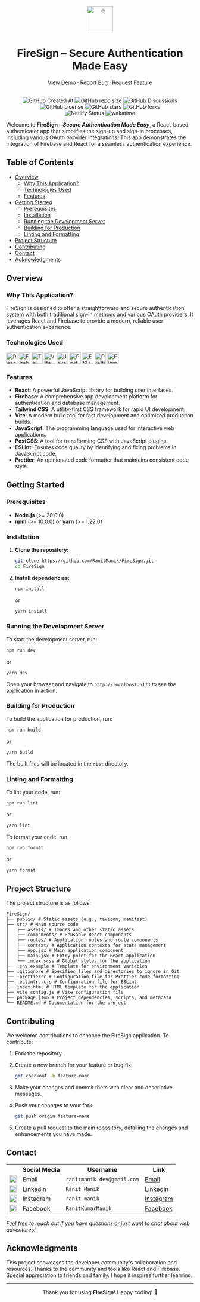 <div align="center">
  <img height="70px" src="https://github.com/user-attachments/assets/6d460dda-4c32-4c81-9c58-c868840d901c" alt="🔥">
  <h1>FireSign – Secure Authentication Made Easy</h1>
  <a href="https://firesign.ranitmanik.live">View Demo</a>
  ·
  <a href=".github/ISSUE_TEMPLATE/bug_report.md">Report Bug</a>
  ·
  <a href=".github/ISSUE_TEMPLATE/feature_request.md">Request Feature</a>
  <br/>
  <br/>
  
  ![GitHub Created At](https://img.shields.io/github/created-at/RanitManik/FireSign)
  ![GitHub repo size](https://img.shields.io/github/repo-size/RanitManik/FireSign)
  ![GitHub Discussions](https://img.shields.io/github/discussions/RanitManik/FireSign)
  ![GitHub License](https://img.shields.io/github/license/RanitManik/FireSign)
  ![GitHub stars](https://img.shields.io/github/stars/RanitManik/FireSign?style=default)
  ![GitHub forks](https://img.shields.io/github/forks/RanitManik/FireSign?style=default)
  <br/>
  ![Netlify Status](https://api.netlify.com/api/v1/badges/d0ce3dc4-4e21-43c4-9054-b4ec5b705890/deploy-status)
  ![wakatime](https://wakatime.com/badge/github/RanitManik/FireSign.svg)
  
</div>  

Welcome to **FireSign – *Secure Authentication Made Easy***, a React-based authenticator app that simplifies the sign-up and sign-in processes, including various OAuth provider integrations. This app demonstrates the integration of Firebase and React for a seamless authentication experience.

## Table of Contents


- [Overview](#overview)
    - [Why This Application?](#why-this-application)
    - [Technologies Used](#technologies-used)
    - [Features](#features)
- [Getting Started](#getting-started)
    - [Prerequisites](#prerequisites)
    - [Installation](#installation)
    - [Running the Development Server](#running-the-development-server)
    - [Building for Production](#building-for-production)
    - [Linting and Formatting](#linting-and-formatting)
- [Project Structure](#project-structure)
- [Contributing](#contributing)
- [Contact](#contact)
- [Acknowledgments](#acknowledgments)

## Overview

### Why This Application?

FireSign is designed to offer a straightforward and secure authentication system with both traditional sign-in methods and various OAuth providers. It leverages React and Firebase to provide a modern, reliable user authentication experience.

### Technologies Used

<p>
   <img src="https://img.shields.io/badge/react-%2320232a.svg?style=for-the-badge&logo=react&logoColor=%2361DAFB" alt="React" height="30px" />
   <img src="https://img.shields.io/badge/firebase-a08021?style=for-the-badge&logo=firebase&logoColor=ffcd34" alt="Firebase" height="30px" />
   <img src="https://img.shields.io/badge/tailwindcss-%2338B2AC.svg?style=for-the-badge&logo=tailwind-css&logoColor=white" alt="Tailwind CSS" height="30px" />
   <img src="https://img.shields.io/badge/vite-%23646CFF.svg?style=for-the-badge&logo=vite&logoColor=white" alt="Vite" height="30px" />
   <img src="https://img.shields.io/badge/javascript-%23323330.svg?style=for-the-badge&logo=javascript&logoColor=%23F7DF1E" alt="JavaScript" height="30px" />
   <img src="https://img.shields.io/badge/PostCSS-%23DD3A0A.svg?style=for-the-badge&logo=postcss&logoColor=white" alt="PostCSS" height="30px" />
   <img src="https://img.shields.io/badge/ESLint-4B3263?style=for-the-badge&logo=eslint&logoColor=white" alt="ESLint" height="30px" />
   <img src="https://img.shields.io/badge/Prettier-F7B93E.svg?style=for-the-badge&logo=Prettier&logoColor=black" alt="Prettier" height="30px" />
   <img src="https://img.shields.io/badge/figma-%23F24E1E.svg?style=for-the-badge&logo=figma&logoColor=white" alt="Figma" height="30px" />
</p>

### Features

- **React**: A powerful JavaScript library for building user interfaces.
- **Firebase**: A comprehensive app development platform for authentication and database management.
- **Tailwind CSS**: A utility-first CSS framework for rapid UI development.
- **Vite**: A modern build tool for fast development and optimized production builds.
- **JavaScript**: The programming language used for interactive web applications.
- **PostCSS**: A tool for transforming CSS with JavaScript plugins.
- **ESLint**: Ensures code quality by identifying and fixing problems in JavaScript code.
- **Prettier**: An opinionated code formatter that maintains consistent code style.

## Getting Started

### Prerequisites

- **Node.js** (>= 20.0.0)
- **npm** (>= 10.0.0) or **yarn** (>= 1.22.0)

### Installation

1. **Clone the repository:**

   ```bash
   git clone https://github.com/RanitManik/FireSign.git
   cd FireSign
   ```

2. **Install dependencies:**

   ```bash
   npm install
   ```

   or

   ```bash
   yarn install
   ```

### Running the Development Server

To start the development server, run:

```bash
npm run dev
```

or

```bash
yarn dev
```

Open your browser and navigate to `http://localhost:5173` to see the application in action.

### Building for Production

To build the application for production, run:

```bash
npm run build
```

or

```bash
yarn build
```

The built files will be located in the `dist` directory.

### Linting and Formatting

To lint your code, run:

```bash
npm run lint
```

or

```bash
yarn lint
```

To format your code, run:

```bash
npm run format
```

or

```bash
yarn format
```

## Project Structure

The project structure is as follows:

```
FireSign/
├── public/ # Static assets (e.g., favicon, manifest)
├── src/ # Main source code
│   ├── assets/ # Images and other static assets
│   ├── components/ # Reusable React components
│   ├── routes/ # Application routes and route components
│   ├── context/ # Application contexts for state management
│   ├── App.jsx # Main application component
│   ├── main.jsx # Entry point for the React application
│   └── index.scss # Global styles for the application
├── .env.example # Template for environment variables
├── .gitignore # Specifies files and directories to ignore in Git
├── .prettierrc # Configuration file for Prettier code formatting
├── .eslintrc.cjs # Configuration file for ESLint
├── index.html # HTML template for the application
├── vite.config.js # Vite configuration file
├── package.json # Project dependencies, scripts, and metadata
└── README.md # Documentation for the project
```

## Contributing

We welcome contributions to enhance the FireSign application. To contribute:

1. Fork the repository.
2. Create a new branch for your feature or bug fix:

   ```bash
   git checkout -b feature-name
   ```

3. Make your changes and commit them with clear and descriptive messages.
4. Push your changes to your fork:

   ```bash
   git push origin feature-name
   ```

5. Create a pull request to the main repository, detailing the changes and enhancements you have made.

## Contact

<table>
  <tr>
    <th></th>
    <th>Social Media</th>
    <th>Username</th>
    <th>Link</th>
  </tr>
  <tr>
    <td><img src="https://cdn4.iconfinder.com/data/icons/social-media-logos-6/512/112-gmail_email_mail-512.png" width="20" /></td>
    <td>Email</td>
    <td><code>ranitmanik.dev@gmail.com</code></td>
    <td><a href="mailto:ranitmanik.dev@gmail.com" target="_blank">Email</a></td>
  </tr>
  <tr>
    <td><img src="https://upload.wikimedia.org/wikipedia/commons/thumb/c/ca/LinkedIn_logo_initials.png/480px-LinkedIn_logo_initials.png" width="20" /></td>
    <td>LinkedIn</td>
    <td><code>Ranit Manik</code></td>
    <td><a href="https://www.linkedin.com/in/ranit-manik/" target="_blank">LinkedIn</a></td>
  </tr>
  <tr>
    <td><img src="https://upload.wikimedia.org/wikipedia/commons/thumb/a/a5/Instagram_icon.png/600px-Instagram_icon.png" width="20" /></td>
    <td>Instagram</td>
    <td><code>ranit_manik_</code></td>
    <td><a href="https://www.instagram.com/ranit_manik_/" target="_blank">Instagram</a></td>
  </tr>
  <tr>
    <td><img src="https://upload.wikimedia.org/wikipedia/commons/6/6c/Facebook_Logo_2023.png" width="20" /></td>
    <td>Facebook</td>
    <td><code>RanitKumarManik</code></td>
    <td><a href="https://www.facebook.com/RanitKumarManik/" target="_blank">Facebook</a></td>
</tr>
</table>

_Feel free to reach out if you have questions or just want to chat about web adventures!_

## Acknowledgments

This project showcases the developer community's collaboration and resources. Thanks to the community and tools like React and Firebase. Special appreciation to friends and family. I hope it inspires further learning.

---

<p align="center">
   Thank you for using <strong>FireSign</strong>! Happy coding! 🚀
</p>
